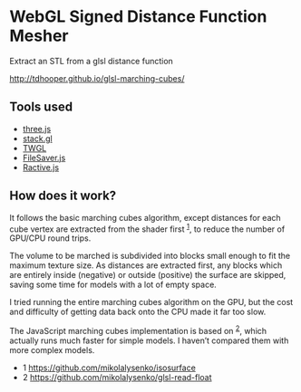 # WebGL Signed Distance Function Mesher

Extract an STL from a glsl distance function

http://tdhooper.github.io/glsl-marching-cubes/

## Tools used

* [three.js](http://threejs.org/)
* [stack.gl](http://stack.gl/)
* [TWGL](http://twgljs.org/)
* [FileSaver.js](https://github.com/eligrey/FileSaver.js/)
* [Ractive.js](http://www.ractivejs.org/)

## How does it work?

It follows the basic marching cubes algorithm, except distances for each cube vertex are extracted from the shader first <sup>[1](#user-content-fn1)</sup>, to reduce the number of GPU/CPU round trips.

The volume to be marched is subdivided into blocks small enough to fit the maximum texture size. As distances are extracted first, any blocks which are entirely inside (negative) or outside (positive) the surface are skipped, saving some time for models with a lot of empty space.

I tried running the entire marching cubes algorithm on the GPU, but the cost and difficulty of getting data back onto the CPU made it far too slow.

The JavaScript marching cubes implementation is based on <sup>[2](#user-content-fn2)</sup>, which actually runs much faster for simple models. I haven’t compared them with more complex models.

* <a id="fn1">1</a> https://github.com/mikolalysenko/isosurface
* <a id=“fn2”>2</a> https://github.com/mikolalysenko/glsl-read-float
